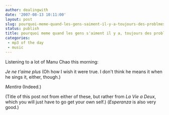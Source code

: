 ```yaml
---
author: dealingwith
date: '2007-08-13 10:11:00'
layout: post
slug: pourquoi-meme-quand-les-gens-saiment-il-y-a-toujours-des-problmes
status: publish
title: pourquoi meme quand les gens s'aiment il y a, toujours des problèmes?
categories:
 - mp3 of the day
 - music
---
```


Listening to a lot of Manu Chao this morning:

_Je ne t'aime plus_ (Oh how I wish it were true. I don't think he means it when he sings it, either, though.)

_Mentira_ (Indeed.)

(Title of this post not from either of these, but rather from _La Vie a Deux_, which you will just have to go get your own self.) (_Esperanza_ is also very good.)
